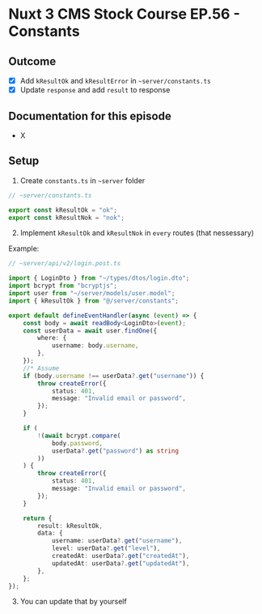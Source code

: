 # Nuxt 3 CMS Stock Course EP.56 - Constants

## Outcome

-   [x] Add `kResultOk` and `kResultError` in `~server/constants.ts`
-   [x] Update `response` and add `result` to response

## Documentation for this episode

-   X

## Setup

1. Create `constants.ts` in `~server` folder

```ts
// ~server/constants.ts

export const kResultOk = "ok";
export const kResultNok = "nok";
```

2. Implement `kResultOk` and `kResultNok` in `every` routes (that nessessary)

Example:

```ts
// ~server/api/v2/login.post.ts

import { LoginDto } from "~/types/dtos/login.dto";
import bcrypt from "bcryptjs";
import user from "~/server/models/user.model";
import { kResultOk } from "@/server/constants";

export default defineEventHandler(async (event) => {
    const body = await readBody<LoginDto>(event);
    const userData = await user.findOne({
        where: {
            username: body.username,
        },
    });
    //* Assume
    if (body.username !== userData?.get("username")) {
        throw createError({
            status: 401,
            message: "Invalid email or password",
        });
    }

    if (
        !(await bcrypt.compare(
            body.password,
            userData?.get("password") as string
        ))
    ) {
        throw createError({
            status: 401,
            message: "Invalid email or password",
        });
    }

    return {
        result: kResultOk,
        data: {
            username: userData?.get("username"),
            level: userData?.get("level"),
            createdAt: userData?.get("createdAt"),
            updatedAt: userData?.get("updatedAt"),
        },
    };
});
```

3. You can update that by yourself

